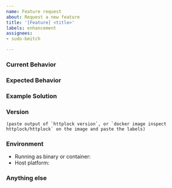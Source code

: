 ```yaml
---
name: Feature request
about: Request a new feature
title: '[Feature] <title>'
labels: enhancement
assignees:
- sudo-bmitch

---
```


<!--
Note: Please search to see if an issue already exists for the bug you encountered.
-->

### Current Behavior

<!-- If applicable, what is currently happening. -->

### Expected Behavior

<!-- A concise description of what you expected to happen. -->

### Example Solution

<!--
Example: steps to result in the desired behavior:
1. In this environment...
2. With this config...
3. Run '...'
4. Desired result...
-->

### Version

```text
(paste output of `httplock version`, or `docker image inspect httplock/httplock` on the image and paste the labels)
```

### Environment

<!--
Please include:
- How you are running the tool: downloaded binary or from within a container
- Your platform: Linux, Windows, or Mac, x86 or ARM.
-->

- Running as binary or container:
- Host platform:

### Anything else

<!--
Links? References? Anything that will give us more context about the issue that you are encountering!
-->
